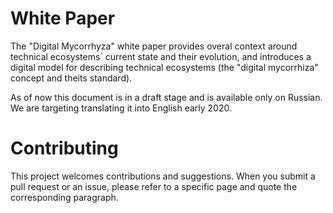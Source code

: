 # White Paper

The "Digital Mycorrhyza" white paper provides overal context around technical ecosystems` current state and their evolution, and introduces a digital model for describing technical ecosystems (the "digital mycorrhiza" concept and theits standard). 

As of now this document is in a draft stage and is available only on Russian. We are targeting translating it into English early 2020.

# Contributing
This project welcomes contributions and suggestions.  When you submit a pull request or an issue, please refer to a specific page and quote the corresponding paragraph.